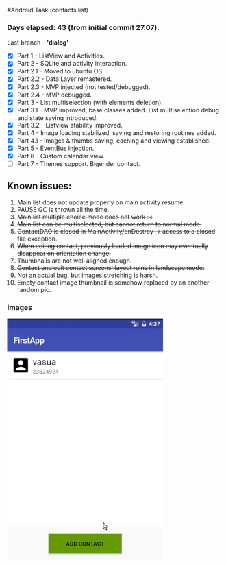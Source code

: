 #Android Task (contacts list)

### Days elapsed: 43 (from initial commit 27.07).
Last branch - **'dialog'**

* [x] Part 1 - ListView and Activities.
* [x] Part 2 - SQLite and activity interaction.
* [x] Part 2.1 - Moved to ubuntu OS.
* [x] Part 2.2 - Data Layer remastered.
* [x] Part 2.3 - MVP injected (not tested/debugged).
* [x] Part 2.4 - MVP debugged.
* [x] Part 3 - List multiselection (with elements deletion).
* [x] Part 3.1 - MVP improved, base classes added. List multiselection debug and state saving introduced. 
* [x] Part 3.2 - Listview stability improved.
* [x] Part 4 - Image loading stabilized, saving and restoring routines added.
* [x] Part 4.1 - Images & thumbs saving, caching and viewing established.
* [x] Part 5 - EventBus injection.
* [x] Part 6 - Custom calendar view.
* [ ] Part 7 - Themes support. Bigender contact.

## Known issues:

1. Main list does not update properly on main activity resume.
2. PAUSE GC is thrown all the time.
3. ~~Main list multiple choice mode does not work :<~~
4. ~~Main list can be multiselected, but cannot return to normal mode.~~
5. ~~ContactDAO is closed in MainActivity/onDestroy -> access to a closed file exception.~~
6. ~~When editing contact, previously loaded image icon may eventually disappear on orientation change.~~
7. ~~Thumbnails are not well aligned enough.~~
8. ~~Contact and edit contact screens' layout ruins in landscape mode.~~
9. Not an actual bug, but images stretching is harsh.
10. Empty contact image thumbnail is somehow replaced by an another random pic.

### Images

![Date picker dialog](https://github.com/remagister/com.tudev.firstapp/blob/master/img/scroll.gif)
